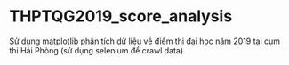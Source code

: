 # THPTQG2019_score_analysis
 Sử dụng matplotlib phân tích dữ liệu về điểm thi đại học năm 2019 tại cụm thi Hải Phòng (sử dụng selenium để crawl data)
